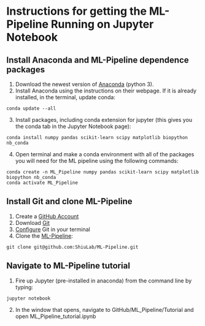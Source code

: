 # Instructions for getting the ML-Pipeline Running on Jupyter Notebook

## Install Anaconda and ML-Pipeline dependence packages
1. Download the newest version of [Anaconda](https://www.anaconda.com/distribution/) (python 3).
2. Install Anaconda using the instructions on their webpage. If it is already installed, in the terminal, update conda:
```
conda update --all
```
3. Install packages, including conda extension for jupyter (this gives you the conda tab in the Jupyter Notebook page):
```
conda install numpy pandas scikit-learn scipy matplotlib biopython nb_conda
```
4. Open terminal and make a conda environment with all of the packages you will need for the ML pipeline using the following commands:
```
conda create -n ML_Pipeline numpy pandas scikit-learn scipy matplotlib biopython nb_conda
conda activate ML_Pipeline
```


## Install Git and clone ML-Pipeline
1. Create a [GitHub Account](https://github.com/join)
2. Download [Git](https://git-scm.com/book/en/v2/Getting-Started-Installing-Git)
3. [Configure](https://git-scm.com/book/en/v2/Getting-Started-First-Time-Git-Setup) Git in your terminal
4. Clone the [ML-Pipeline](https://github.com/ShiuLab/ML-Pipeline):
```
git clone git@github.com:ShiuLab/ML-Pipeline.git
```

## Navigate to ML-Pipeline tutorial 
1. Fire up Jupyter (pre-installed in anaconda) from the command line by typing:
```
jupyter notebook
```
2. In the window that opens, navigate to GitHub/ML_Pipeline/Tutorial and open ML_Pipeline_tutorial.ipynb
